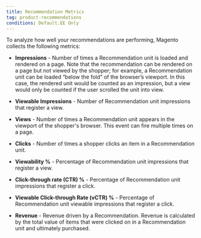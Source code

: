 ```yaml
---
title: Recommendation Metrics
tag: product-recommendations
conditions: Default.EE Only
---
```


To analyze how well your recommendations are performing, Magento collects the following metrics:

-  **Impressions** - Number of times a Recommendation unit is loaded and rendered on a page. Note that the recommendation can be rendered on a page but not viewed by the shopper; for example, a Recommendation unit can be loaded “below the fold” of the browser’s viewport. In this case, the rendered unit would be counted as an impression, but a view would only be counted if the user scrolled the unit into view.

-  **Viewable Impressions** - Number of Recommendation unit impressions that register a view.

-  **Views** - Number of times a Recommendation unit appears in the viewport of the shopper's browser. This event can fire multiple times on a page.

-  **Clicks** - Number of times a shopper clicks an item in a Recommendation unit.

-  **Viewability %** - Percentage of Recommendation unit impressions that register a view.

-  **Click-through rate (CTR) %** - Percentage of Recommendation unit impressions that register a click.

-  **Viewable Click-through Rate (vCTR) %** - Percentage of Recommendation unit viewable impressions that register a click.

-  **Revenue** - Revenue driven by a Recommendation. Revenue is calculated by the total value of items that were clicked on in a Recommendation unit and ultimately purchased.
